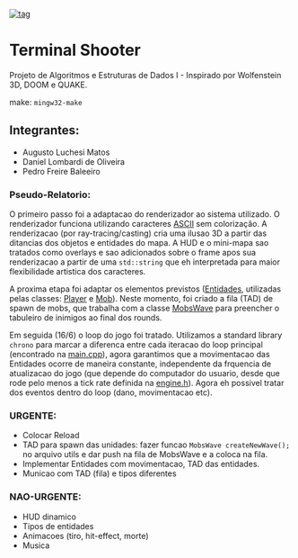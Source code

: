 [![tag](https://img.shields.io/github/v/release/LombardiDaniel/terminal-shooter?include_prereleases&style=for-the-badge)](https://github.com/LombardiDaniel/terminal-shooter/releases/)
# Terminal Shooter
Projeto de Algoritmos e Estruturas de Dados I - Inspirado por Wolfenstein 3D, DOOM e QUAKE.

make: `mingw32-make`

## Integrantes:
- Augusto Luchesi Matos
- Daniel Lombardi de Oliveira
- Pedro Freire Baleeiro

### Pseudo-Relatorio:
O primeiro passo foi a adaptacao do renderizador ao sistema utilizado. O renderizador funciona utilizando caracteres [ASCII](http://www.asciitable.com) sem colorização. A renderizacao (por ray-tracing/casting) cria uma ilusao 3D a partir das ditancias dos objetos e entidades do mapa. A HUD e o mini-mapa sao tratados como overlays e sao adicionados sobre o frame apos sua renderizacao a partir de uma `std::string` que eh interpretada para maior flexibilidade artistica dos caracteres.

A proxima etapa foi adaptar os elementos previstos ([Entidades](src/headers/entity.h), utilizadas pelas classes: [Player](src/headers/player.h) e [Mob](src/headers/mob.h)). Neste momento, foi criado a fila (TAD) de spawn de mobs, que trabalha com a classe [MobsWave](src/headers/mob.h) para preencher o tabuleiro de inimigos ao final dos rounds.

Em seguida (16/6) o loop do jogo foi tratado. Utilizamos a standard library `chrono` para marcar a diferenca entre cada iteracao do loop principal (encontrado na [main.cpp](src/main.cpp)), agora garantimos que a movimentacao das Entidades ocorre de maneira constante, independente da frquencia de atualizacao do jogo (que depende do computador do usuario, desde que rode pelo menos a tick rate definida na [engine.h](src/engine.h)). Agora eh possivel tratar dos eventos dentro do loop (dano, movimentacao etc).


### URGENTE:
- Colocar Reload
- TAD para spawn das unidades: fazer funcao `MobsWave createNewWave();` no arquivo utils e dar push na fila de MobsWave e a coloca na fila.
- Implementar Entidades com movimentacao, TAD das entidades.
- Municao com TAD (fila) e tipos diferentes

### NAO-URGENTE:
- HUD dinamico
- Tipos de entidades
- Animacoes (tiro, hit-effect, morte)
- Musica
